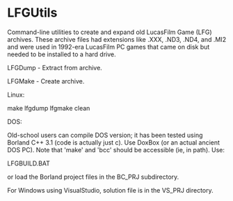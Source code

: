 # LFGUtils
Command-line utilities to create and expand old LucasFilm Game (LFG) archives.  These archive files had extensions like .XXX, .ND3, .ND4, and .MI2 and were used in 1992-era LucasFilm PC games that came on disk but needed to be installed to a hard drive.

LFGDump - Extract from archive.

LFGMake - Create archive.



Linux:

make lfgdump lfgmake clean

DOS:

Old-school users can compile DOS version; it has been tested using Borland C++ 3.1 (code is actually just c).
Use DoxBox (or an actual ancient DOS PC). Note that 'make' and 'bcc' should be accessible (ie, in path). Use:

LFGBUILD.BAT

or load the Borland project files in the BC_PRJ subdirectory.

For Windows using VisualStudio, solution file is in the VS_PRJ directory.
